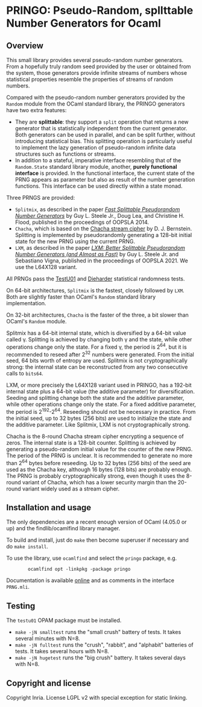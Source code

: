 # PRINGO: Pseudo-Random, splIttable Number Generators for Ocaml

## Overview

This small library provides several pseudo-random number generators.  From a hopefully truly random seed provided by the user or obtained from the system, those generators provide infinite streams of numbers whose statistical properties resemble the properties of streams of random numbers. 

Compared with the pseudo-random number generators provided by the `Random` module from the OCaml standard library, the PRINGO generators have two extra features:
* They are **splittable**: they support a `split` operation that returns a new generator that is statistically independent from the current generator.  Both generators can be used in parallel, and can be split further, without introducing statistical bias.  This splitting operation is particularly useful to implement the lazy generation of pseudo-random infinite data structures such as functions or streams.
* In addition to a stateful, imperative interface resembling that of the `Random.State` standard library module, another, **purely functional interface** is provided.  In the functional interface, the current state of the PRNG appears as parameter but also as result of the number generation functions.  This interface can be used directly within a state monad.

Three PRNGS are provided:
* `Splitmix`, as described in the paper [_Fast Splittable Pseudorandom Number Generators_](http://gee.cs.oswego.edu/dl/papers/oopsla14.pdf) by Guy L. Steele Jr., Doug Lea, and Christine H. Flood, published in the proceedings of OOPSLA 2014.
* `Chacha`, which is based on the [Chacha stream cipher](https://cr.yp.to/chacha.html) by D. J. Bernstein. Splitting is implemented by pseudorandomly generating a 128-bit initial state for the new PRNG using the current PRNG.
* `LXM`, as described in the paper [_LXM: Better Splittable Pseudorandom Number Generators (and Almost as Fast)_](https://doi.org/10.1145/3485525) by Guy L. Steele Jr. and Sebastiano Vigna, published in the proceedings of OOPSLA 2021.  We use the L64X128 variant.

All PRNGs pass the [TestU01](http://simul.iro.umontreal.ca/testu01/tu01.html) and [Dieharder](http://webhome.phy.duke.edu/~rgb/General/dieharder.php) statistical randomness tests.

On 64-bit architectures, `Splitmix` is the fastest, closely followed by `LXM`.  Both are slightly faster than OCaml's `Random` standard library implementation.

On 32-bit architectures, `Chacha` is the faster of the three, a bit slower than OCaml's `Random` module.

Splitmix has a 64-bit internal state, which is diversified by a 64-bit value called γ.  Splitting is achieved by changing both γ and the state, while other operations change only the state.  For a fixed γ, the period is 2<sup>64</sup>, but it is recommended to reseed after 2<sup>32</sup> numbers were generated.  From the initial seed, 64 bits worth of entropy are used.  Splitmix is not cryptographically strong: the internal state can be reconstructed from any two consecutive calls to `bits64`.  

LXM, or more precisely the L64X128 variant used in PRINGO, has a 192-bit internal state plus a 64-bit value (the additive parameter) for diversification.  Seeding and splitting change both the state and the additive parameter, while other operations change only the state.  For a fixed additive parameter, the period is 2<sup>192</sup>-2<sup>64</sup>.  Reseeding should not be necessary in practice.  From the initial seed, up to 32 bytes (256 bits) are used to initialize the state and the additive parameter.  Like Splitmix, LXM is not cryptographically strong.

Chacha is the 8-round Chacha stream cipher encrypting a sequence of zeros.  The internal state is a 128-bit counter.  Splitting is achieved by generating a pseudo-random initial value for the counter of the new PRNG.  The period of the PRNG is unclear.  It is recommended to generate no more than 2<sup>64</sup> bytes before reseeding.  Up to 32 bytes (256 bits) of the seed are used as the Chacha key, although 16 bytes (128 bits) are probably enough.  The PRNG is probably cryptographically strong, even though it uses the 8-round variant of Chacha, which has a lower security margin than the 20-round variant widely used as a stream cipher.

## Installation and usage

The only dependencies are a recent enough version of OCaml (4.05.0 or up) and the findlib/ocamlfind library manager.

To build and install, just do `make` then become superuser if necessary and do `make install`.

To use the library, use `ocamlfind` and select the `pringo` package, e.g.
```
        ocamlfind opt -linkpkg -package pringo
```

Documentation is available [online](https://xavierleroy.org/pringo/PRNG.html)
and as comments in the interface `PRNG.mli`.

## Testing

The `testu01` OPAM package must be installed.

- `make -jN smalltest` runs the "small crush" battery of tests.  It takes several minutes with N=8.
- `make -jN fulltest` runs the "crush", "rabbit", and "alphabit" batteries of tests.  It takes several hours with N=8.
- `make -jN hugetest` runs the "big crush" battery.  It takes several days with N=8.

## Copyright and license

Copyright Inria.  License LGPL v2 with special exception for static linking.
